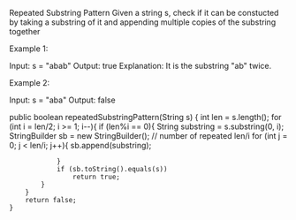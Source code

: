 Repeated Substring Pattern
Given a string s, check if it can be constucted by taking a substring of it and appending multiple copies of the substring together

Example 1:

Input: s = "abab"
Output: true
Explanation: It is the substring "ab" twice.

Example 2:

Input: s = "aba"
Output: false

public boolean repeatedSubstringPattern(String s) {
        int len = s.length();
        for (int i = len/2; i >= 1; i--){
            if (len%i == 0){
                String substring = s.substring(0, i);
                StringBuilder sb = new StringBuilder();
                // number of repeated len/i
                for (int j = 0; j < len/i; j++){
                    sb.append(substring);
                    
                }
                if (sb.toString().equals(s))
                    return true;
            }
        }
        return false;
    }


